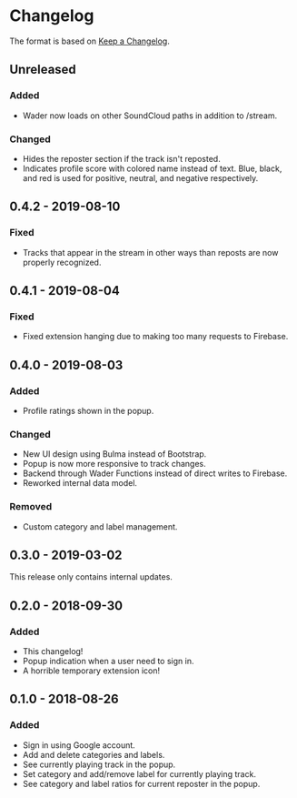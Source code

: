 # Changelog
The format is based on [Keep a Changelog](https://keepachangelog.com/en/1.0.0/).

## Unreleased
### Added
- Wader now loads on other SoundCloud paths in addition to /stream.

### Changed
- Hides the reposter section if the track isn't reposted.
- Indicates profile score with colored name instead of text. Blue, black, and red is used for positive, neutral, and negative respectively.

## 0.4.2 - 2019-08-10
### Fixed
- Tracks that appear in the stream in other ways than reposts are now properly recognized.

## 0.4.1 - 2019-08-04
### Fixed
- Fixed extension hanging due to making too many requests to Firebase.

## 0.4.0 - 2019-08-03
### Added
- Profile ratings shown in the popup.

### Changed
- New UI design using Bulma instead of Bootstrap.
- Popup is now more responsive to track changes.
- Backend through Wader Functions instead of direct writes to Firebase.
- Reworked internal data model.

### Removed
- Custom category and label management.

## 0.3.0 - 2019-03-02
This release only contains internal updates.

## 0.2.0 - 2018-09-30
### Added
- This changelog!
- Popup indication when a user need to sign in.
- A horrible temporary extension icon!

## 0.1.0 - 2018-08-26
### Added
- Sign in using Google account.
- Add and delete categories and labels.
- See currently playing track in the popup.
- Set category and add/remove label for currently playing track.
- See category and label ratios for current reposter in the popup.
